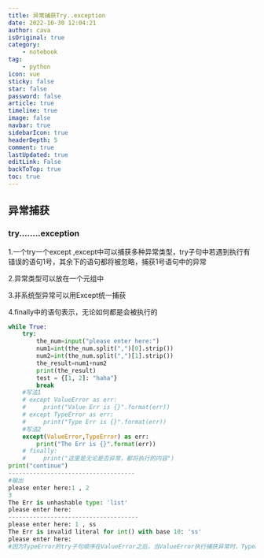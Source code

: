 ```yaml
---
title: 异常捕获Try..exception 
date: 2022-10-30 12:04:21
author: cava
isOriginal: true
category: 
    - notebook
tag:
    - python
icon: vue
sticky: false
star: false
password: false
article: true
timeline: true
image: false
navbar: true
sidebarIcon: true
headerDepth: 5
comment: true
lastUpdated: true
editLink: False
backToTop: true
toc: true
---
```


## 异常捕获

### try........exception

1.一个try一个except ,except中可以捕获多种异常类型，try子句中若遇到执行有错误的语句1号，其余下的语句都将被忽略，捕获1号语句中的异常

2.异常类型可以放在一个元组中

3.非系统型异常可以用Except统一捕获

4.finally中的语句表示，无论如何都是会被执行的

```python
while True:
    try:
        the_num=input("please enter here:")
        num1=int(the_num.split(",")[0].strip())
        num2=int(the_num.split(",")[1].strip())
        the_result=num1+num2
        print(the_result)
        test = {[1, 2]: "haha"}
        break
    #写法1
    # except ValueError as err:
    #     print("Value Err is {}".format(err))
    # except TypeError as err:
    #     print("Type Err is {}".format(err))
    #写法2
    except(ValueError,TypeError) as err:
        print("The Err is {}".format(err))
    # finally:
    #     print("这里是无论是否异常，都将执行的内容")
print("continue")
------------------------------------
#输出
please enter here:1 , 2
3
The Err is unhashable type: 'list'
please enter here:
-------------------------------------
please enter here: 1 , ss
The Err is invalid literal for int() with base 10: 'ss'
please enter here:
#因为TypeError的try子句顺序在ValueError之后，当ValueError执行捕获异常时，TypeError就不会被执行
```







